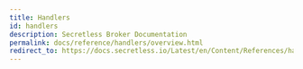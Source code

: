 ```yaml
---
title: Handlers
id: handlers
description: Secretless Broker Documentation
permalink: docs/reference/handlers/overview.html
redirect_to: https://docs.secretless.io/Latest/en/Content/References/handlers/overview.htm
---
```

